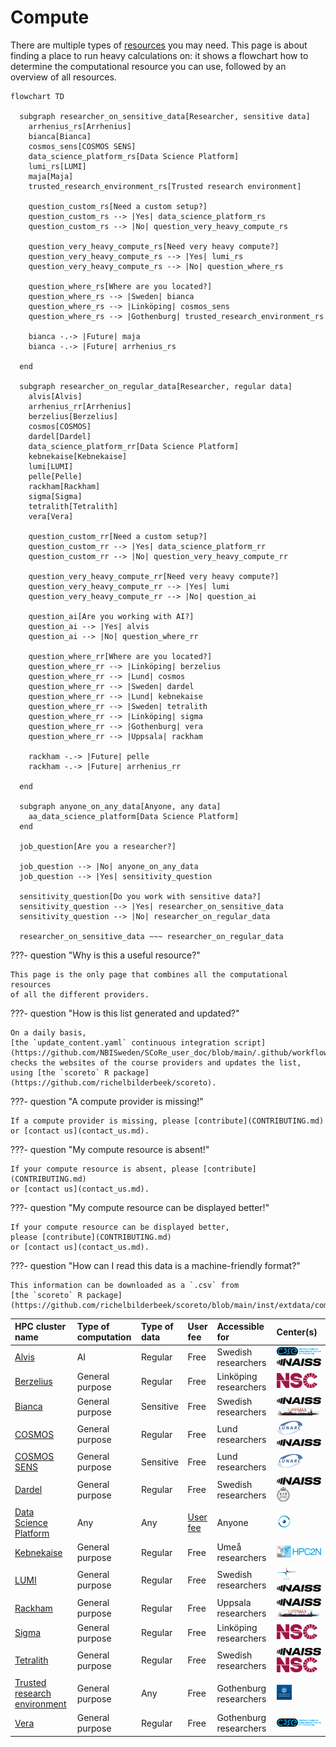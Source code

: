 # Compute

There are multiple types of [resources](resources.md) you may need.
This page is about finding a place to run heavy calculations on:
it shows a flowchart how to determine the computational resource
you can use, followed by an overview of all resources.

```mermaid
flowchart TD

  subgraph researcher_on_sensitive_data[Researcher, sensitive data]
    arrhenius_rs[Arrhenius]
    bianca[Bianca]
    cosmos_sens[COSMOS SENS]    
    data_science_platform_rs[Data Science Platform]
    lumi_rs[LUMI]
    maja[Maja]
    trusted_research_environment_rs[Trusted research environment]

    question_custom_rs[Need a custom setup?]
    question_custom_rs --> |Yes| data_science_platform_rs
    question_custom_rs --> |No| question_very_heavy_compute_rs

    question_very_heavy_compute_rs[Need very heavy compute?]
    question_very_heavy_compute_rs --> |Yes| lumi_rs
    question_very_heavy_compute_rs --> |No| question_where_rs

    question_where_rs[Where are you located?]
    question_where_rs --> |Sweden| bianca
    question_where_rs --> |Linköping| cosmos_sens
    question_where_rs --> |Gothenburg| trusted_research_environment_rs

    bianca -.-> |Future| maja
    bianca -.-> |Future| arrhenius_rs

  end

  subgraph researcher_on_regular_data[Researcher, regular data]
    alvis[Alvis]
    arrhenius_rr[Arrhenius]
    berzelius[Berzelius]
    cosmos[COSMOS]
    dardel[Dardel]
    data_science_platform_rr[Data Science Platform]
    kebnekaise[Kebnekaise]
    lumi[LUMI]
    pelle[Pelle]
    rackham[Rackham]
    sigma[Sigma]
    tetralith[Tetralith]
    vera[Vera]

    question_custom_rr[Need a custom setup?]
    question_custom_rr --> |Yes| data_science_platform_rr
    question_custom_rr --> |No| question_very_heavy_compute_rr

    question_very_heavy_compute_rr[Need very heavy compute?]
    question_very_heavy_compute_rr --> |Yes| lumi
    question_very_heavy_compute_rr --> |No| question_ai

    question_ai[Are you working with AI?]
    question_ai --> |Yes| alvis
    question_ai --> |No| question_where_rr

    question_where_rr[Where are you located?]
    question_where_rr --> |Linköping| berzelius
    question_where_rr --> |Lund| cosmos
    question_where_rr --> |Sweden| dardel
    question_where_rr --> |Lund| kebnekaise
    question_where_rr --> |Sweden| tetralith
    question_where_rr --> |Linköping| sigma
    question_where_rr --> |Gothenburg| vera
    question_where_rr --> |Uppsala| rackham

    rackham -.-> |Future| pelle
    rackham -.-> |Future| arrhenius_rr

  end
  
  subgraph anyone_on_any_data[Anyone, any data]
    aa_data_science_platform[Data Science Platform]
  end

  job_question[Are you a researcher?]

  job_question --> |No| anyone_on_any_data
  job_question --> |Yes| sensitivity_question

  sensitivity_question[Do you work with sensitive data?]
  sensitivity_question --> |Yes| researcher_on_sensitive_data
  sensitivity_question --> |No| researcher_on_regular_data

  researcher_on_sensitive_data ~~~ researcher_on_regular_data 
```

???- question "Why is this a useful resource?"

    This page is the only page that combines all the computational resources
    of all the different providers.

???- question "How is this list generated and updated?"

    On a daily basis,
    [the `update_content.yaml` continuous integration script](https://github.com/NBISweden/SCoRe_user_doc/blob/main/.github/workflows/update_content.yaml)
    checks the websites of the course providers and updates the list,
    using [the `scoreto` R package](https://github.com/richelbilderbeek/scoreto).

???- question "A compute provider is missing!"

    If a compute provider is missing, please [contribute](CONTRIBUTING.md)
    or [contact us](contact_us.md).

???- question "My compute resource is absent!"

    If your compute resource is absent, please [contribute](CONTRIBUTING.md)
    or [contact us](contact_us.md).

???- question "My compute resource can be displayed better!"

    If your compute resource can be displayed better,
    please [contribute](CONTRIBUTING.md)
    or [contact us](contact_us.md).

???- question "How can I read this data is a machine-friendly format?"

    This information can be downloaded as a `.csv` from
    [the `scoreto` R package](https://github.com/richelbilderbeek/scoreto/blob/main/inst/extdata/compute.csv).

<!-- compute_2.md is machine-generated and pasted below this file, compute_1.md -->


|HPC cluster name|Type of computation|Type of data|User fee|Accessible for|Center(s)|
|:----------------------------|:-------------------|:------------|:--------|:----------------------|:------|
|[Alvis](https://www.c3se.chalmers.se/about/Alvis/)|AI              |Regular   |Free       |Swedish researchers    |![C3SE](logo/c3se_logo_134_x_24.png) ![NAISS](logo/naiss_logo_148_x_24.png)|
|[Berzelius](https://www.nsc.liu.se/systems/berzelius/)|General purpose |Regular   |Free       |Linköping researchers  |![NSC](logo/nsc_logo_66_x_24.png)|
|[Bianca](https://docs.uppmax.uu.se/cluster_guides/bianca/)|General purpose |Sensitive |Free       |Swedish researchers    |![NAISS](logo/naiss_logo_148_x_24.png) ![UPPMAX](logo/uppmax_logo_116_x_24.png)|
|[COSMOS](https://www.lunarc.lu.se/systems/cosmos/)|General purpose |Regular   |Free       |Lund researchers       |![LUNARC](logo/lunarc_logo_42_x_24.png) ![NAISS](logo/naiss_logo_148_x_24.png)|
|[COSMOS SENS](https://www.lunarc.lu.se/systems/cosmos-sens/)|General purpose |Sensitive |Free       |Lund researchers       |![LUNARC](logo/lunarc_logo_42_x_24.png)|
|[Dardel](https://www.pdc.kth.se/hpc-services/computing-systems/dardel-hpc-system/dardel)|General purpose |Regular   |Free       |Swedish researchers    |![NAISS](logo/naiss_logo_148_x_24.png) ![PDC](logo/pdc_logo_21_x_24.png)|
|[Data Science Platform](https://datahub.aida.scilifelab.se/data-science-platform/)|Any             |Any       |[User fee](https://datahub.aida.scilifelab.se/services/#prices)|Anyone                 |![AIDA Data Hub](logo/aida_logo_24_x_24.png)|
|[Kebnekaise](https://www.hpc2n.umu.se/resources/hardware/kebnekaise)|General purpose |Regular   |Free       |Umeå researchers       |![HPC2N](logo/hpc2n_logo_84_x_24.png)|
|[LUMI](https://lumi-supercomputer.eu/)|General purpose |Regular   |Free       |Swedish researchers    |![CSC](logo/csc_logo_31_x_24.png) ![NAISS](logo/naiss_logo_148_x_24.png)|
|[Rackham](https://docs.uppmax.uu.se/cluster_guides/rackham/)|General purpose |Regular   |Free       |Uppsala researchers    |![NAISS](logo/naiss_logo_148_x_24.png) ![UPPMAX](logo/uppmax_logo_116_x_24.png)|
|[Sigma](https://www.nsc.liu.se/systems/sigma/)|General purpose |Regular   |Free       |Linköping researchers  |![NSC](logo/nsc_logo_66_x_24.png)|
|[Tetralith](https://www.nsc.liu.se/systems/tetralith/)|General purpose |Regular   |Free       |Swedish researchers    |![NAISS](logo/naiss_logo_148_x_24.png) ![NSC](logo/nsc_logo_66_x_24.png)|
|[Trusted research environment](https://tre.gu.se/)|General purpose |Any       |Free       |Gothenburg researchers |![University of Gothenburg](logo/university_of_gothenburg_logo_24_x_24.png)|
|[Vera](https://www.c3se.chalmers.se/about/Vera/)|General purpose |Regular   |Free       |Gothenburg researchers |![C3SE](logo/c3se_logo_134_x_24.png)|
